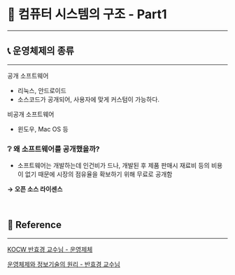 # 🏢 컴퓨터 시스템의 구조 - Part1

---

## 📞 운영체제의 종류

---

공개 소프트웨어
- 리눅스, 안드로이드
- 소스코드가 공개되어, 사용자에 맞게 커스텀이 가능하다.


비공개 소프트웨어
- 윈도우, Mac OS 등


### ❔ 왜 소프트웨어를 공개했을까?
- 소프트웨어는 개발하는데 인건비가 드나, 개발된 후 제품 판매시 재료비 등의 비용이 없기 때문에 시장의 점유율을 확보하기 위해 무료로 공개함
  
**→ 오픈 소스 라이센스**

<br/>

## 📖 Reference

---

[KOCW 반효경 교수님 - 운영제체](http://www.kocw.net/home/cview.do?cid=4b9cd4c7178db077)

[운영체제와 정보기술의 원리 - 반효경 교수님](https://www.aladin.co.kr/shop/wproduct.aspx?ISBN=K762639583&start=pnaver_02)